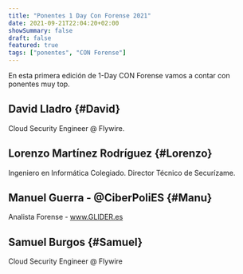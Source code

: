 ```yaml
---
title: "Ponentes 1 Day Con Forense 2021"
date: 2021-09-21T22:04:20+02:00
showSummary: false
draft: false
featured: true
tags: ["ponentes", "CON Forense"]
---
```


En esta primera edición de 1-Day CON Forense vamos a contar con ponentes muy top.

## David Lladro {#David}
Cloud Security Engineer @ Flywire.

## Lorenzo Martínez Rodríguez {#Lorenzo}
Ingeniero en Informática Colegiado. Director Técnico de Securízame.

## Manuel Guerra - @CiberPoliES {#Manu}
Analista Forense - www.GLIDER.es

## Samuel Burgos {#Samuel}
Cloud Security Engineer @ Flywire

